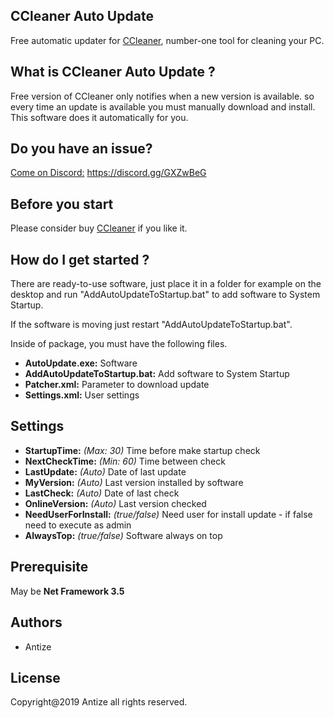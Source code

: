 ## CCleaner Auto Update 
Free automatic updater for [CCleaner](https://www.ccleaner.com), number-one tool for cleaning your PC.

## What is CCleaner Auto Update ?
Free version of CCleaner only notifies when a new version is available. so every time an update is available you must manually download and install. This software does it automatically for you.

## Do you have an issue?
[Come on Discord:](https://discord.gg/GXZwBeG) https://discord.gg/GXZwBeG

## Before you start
Please consider buy [CCleaner](https://www.ccleaner.com) if you like it.

## How do I get started ?
There are ready-to-use software, just place it in a folder for example on the desktop and run "AddAutoUpdateToStartup.bat" to add software to System Startup.

If the software is moving just restart "AddAutoUpdateToStartup.bat".

Inside of package, you must have the following files.

- **AutoUpdate.exe:** Software
- **AddAutoUpdateToStartup.bat:** Add software to System Startup
- **Patcher.xml:** Parameter to download update
- **Settings.xml:** User settings

## Settings
- **StartupTime:** *(Max: 30)* Time before make startup check
- **NextCheckTime:** *(Min: 60)* Time between check
- **LastUpdate:** *(Auto)* Date of last update
- **MyVersion:** *(Auto)* Last version installed by software
- **LastCheck:** *(Auto)* Date of last check
- **OnlineVersion:** *(Auto)* Last version checked
- **NeedUserForInstall:** *(true/false)* Need user for install update - if false need to execute as admin
- **AlwaysTop:** *(true/false)* Software always on top

## Prerequisite
May be **Net Framework 3.5**

## Authors
- Antize

## License
Copyright@2019 Antize all rights reserved.
